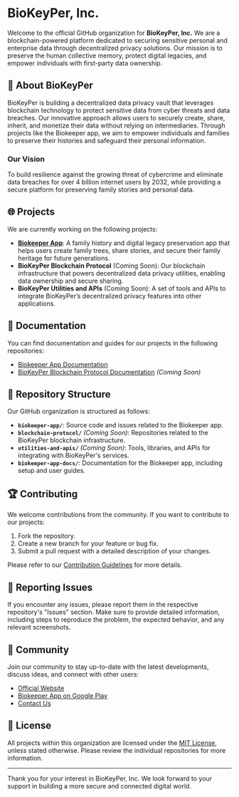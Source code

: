 # BioKeyPer, Inc.

Welcome to the official GitHub organization for **BioKeyPer, Inc.** We are a blockchain-powered platform dedicated to securing sensitive personal and enterprise data through decentralized privacy solutions. Our mission is to preserve the human collective memory, protect digital legacies, and empower individuals with first-party data ownership.

## 🚀 About BioKeyPer

BioKeyPer is building a decentralized data privacy vault that leverages blockchain technology to protect sensitive data from cyber threats and data breaches. Our innovative approach allows users to securely create, share, inherit, and monetize their data without relying on intermediaries. Through projects like the Biokeeper app, we aim to empower individuals and families to preserve their histories and safeguard their personal information.

### Our Vision

To build resilience against the growing threat of cybercrime and eliminate data breaches for over 4 billion internet users by 2032, while providing a secure platform for preserving family stories and personal data.

## 🌐 Projects

We are currently working on the following projects:

- **[Biokeeper App](https://github.com/BioKeyPer/biokeeper-app)**: A family history and digital legacy preservation app that helps users create family trees, share stories, and secure their family heritage for future generations.
- **BioKeyPer Blockchain Protocol** (Coming Soon): Our blockchain infrastructure that powers decentralized data privacy utilities, enabling data ownership and secure sharing.
- **BioKeyPer Utilities and APIs** (Coming Soon): A set of tools and APIs to integrate BioKeyPer’s decentralized privacy features into other applications.

## 📜 Documentation

You can find documentation and guides for our projects in the following repositories:

- [Biokeeper App Documentation](https://github.com/BioKeyPer/biokeeper-app-docs)
- [BioKeyPer Blockchain Protocol Documentation](https://github.com/BioKeyPer/blockchain-protocol-docs) *(Coming Soon)*

## 📂 Repository Structure

Our GitHub organization is structured as follows:

- **`biokeeper-app/`**: Source code and issues related to the Biokeeper app.
- **`blockchain-protocol/`** *(Coming Soon)*: Repositories related to the BioKeyPer blockchain infrastructure.
- **`utilities-and-apis/`** *(Coming Soon)*: Tools, libraries, and APIs for integrating with BioKeyPer's services.
- **`biokeeper-app-docs/`**: Documentation for the Biokeeper app, including setup and user guides.

## 🏆 Contributing

We welcome contributions from the community. If you want to contribute to our projects:

1. Fork the repository.
2. Create a new branch for your feature or bug fix.
3. Submit a pull request with a detailed description of your changes.

Please refer to our [Contribution Guidelines](https://github.com/BioKeyPer/CONTRIBUTING.md) for more details.

## 🐛 Reporting Issues

If you encounter any issues, please report them in the respective repository's "Issues" section. Make sure to provide detailed information, including steps to reproduce the problem, the expected behavior, and any relevant screenshots.

## 💬 Community

Join our community to stay up-to-date with the latest developments, discuss ideas, and connect with other users:

- [Official Website](https://www.biokeyper.com)
- [Biokeeper App on Google Play](https://play.google.com/store/apps/details?id=com.biokeyper.app)
- [Contact Us](mailto:info@biokeyper.com)

## 📜 License

All projects within this organization are licensed under the [MIT License](LICENSE), unless stated otherwise. Please review the individual repositories for more information.

---

Thank you for your interest in BioKeyPer, Inc. We look forward to your support in building a more secure and connected digital world.
